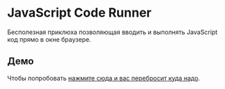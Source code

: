 # JavaScript Code Runner

Бесполезная приклюха позволяющая вводить и выполнять JavaScript код прямо в окне браузере.


## Демо

Чтобы попробовать [нажмите сюда и вас перебросит куда надо](https://eval-code-runner.vercel.app/).
